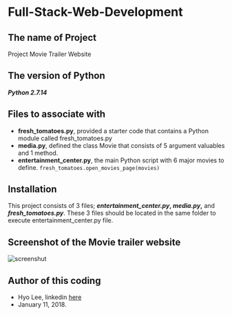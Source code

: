 # Full-Stack-Web-Development
## **The name of Project**
Project Movie Trailer Website

## **The version of Python**
**_Python 2.7.14_**

## **Files to associate with**
* **fresh_tomatoes.py**, provided a starter code that contains a Python module called fresh_tomatoes.py
* **media.py**, defined the class Movie that consists of 5 argument valuables and 1 method.
* **entertainment_center.py**, the main Python script with 6 major movies to define.
```fresh_tomatoes.open_movies_page(movies)``` 

## **Installation**
This project consists of 3 files; **_entertainment_center.py_, _media.py_,** and **_fresh_tomatoes.py_**.
These 3 files should be located in the same folder to execute entertainment_center.py file.

## **Screenshot of the Movie trailer website**
![screenshut](https://github.com/himax25/Full-Stack-Web-Project-1-1/blob/master/Screenshot_for_Movie_Trailer_Website.JPG)
## **Author of this coding**
* Hyo Lee, linkedin [here](https://www.linkedin.com/in/hyo-max-lee-61241b13/)
* January 11, 2018.
